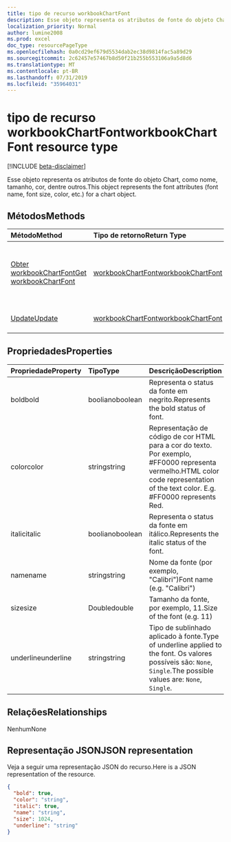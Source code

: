 ```yaml
---
title: tipo de recurso workbookChartFont
description: Esse objeto representa os atributos de fonte do objeto Chart, como nome, tamanho, cor, dentre outros.
localization_priority: Normal
author: lumine2008
ms.prod: excel
doc_type: resourcePageType
ms.openlocfilehash: 0a0cd29ef679d5534dab2ec38d9814fac5a89d29
ms.sourcegitcommit: 2c62457e57467b8d50f21b255b553106a9a5d8d6
ms.translationtype: MT
ms.contentlocale: pt-BR
ms.lasthandoff: 07/31/2019
ms.locfileid: "35964031"
---
```

# <a name="workbookchartfont-resource-type"></a><span data-ttu-id="83df1-103">tipo de recurso workbookChartFont</span><span class="sxs-lookup"><span data-stu-id="83df1-103">workbookChartFont resource type</span></span>

[!INCLUDE [beta-disclaimer](../../includes/beta-disclaimer.md)]

<span data-ttu-id="83df1-104">Esse objeto representa os atributos de fonte do objeto Chart, como nome, tamanho, cor, dentre outros.</span><span class="sxs-lookup"><span data-stu-id="83df1-104">This object represents the font attributes (font name, font size, color, etc.) for a chart object.</span></span>


## <a name="methods"></a><span data-ttu-id="83df1-105">Métodos</span><span class="sxs-lookup"><span data-stu-id="83df1-105">Methods</span></span>

| <span data-ttu-id="83df1-106">Método</span><span class="sxs-lookup"><span data-stu-id="83df1-106">Method</span></span>           | <span data-ttu-id="83df1-107">Tipo de retorno</span><span class="sxs-lookup"><span data-stu-id="83df1-107">Return Type</span></span>    |<span data-ttu-id="83df1-108">Descrição</span><span class="sxs-lookup"><span data-stu-id="83df1-108">Description</span></span>|
|:---------------|:--------|:----------|
|[<span data-ttu-id="83df1-109">Obter workbookChartFont</span><span class="sxs-lookup"><span data-stu-id="83df1-109">Get workbookChartFont</span></span>](../api/chartfont-get.md) | [<span data-ttu-id="83df1-110">workbookChartFont</span><span class="sxs-lookup"><span data-stu-id="83df1-110">workbookChartFont</span></span>](workbookchartfont.md) |<span data-ttu-id="83df1-111">Leia as propriedades e os relacionamentos do objeto chartFont.</span><span class="sxs-lookup"><span data-stu-id="83df1-111">Read properties and relationships of chartFont object.</span></span>|
|[<span data-ttu-id="83df1-112">Update</span><span class="sxs-lookup"><span data-stu-id="83df1-112">Update</span></span>](../api/chartfont-update.md) | [<span data-ttu-id="83df1-113">workbookChartFont</span><span class="sxs-lookup"><span data-stu-id="83df1-113">workbookChartFont</span></span>](workbookchartfont.md)   |<span data-ttu-id="83df1-114">Atualize o objeto ChartFont.</span><span class="sxs-lookup"><span data-stu-id="83df1-114">Update ChartFont object.</span></span> |

## <a name="properties"></a><span data-ttu-id="83df1-115">Propriedades</span><span class="sxs-lookup"><span data-stu-id="83df1-115">Properties</span></span>
| <span data-ttu-id="83df1-116">Propriedade</span><span class="sxs-lookup"><span data-stu-id="83df1-116">Property</span></span>     | <span data-ttu-id="83df1-117">Tipo</span><span class="sxs-lookup"><span data-stu-id="83df1-117">Type</span></span>   |<span data-ttu-id="83df1-118">Descrição</span><span class="sxs-lookup"><span data-stu-id="83df1-118">Description</span></span>|
|:---------------|:--------|:----------|
|<span data-ttu-id="83df1-119">bold</span><span class="sxs-lookup"><span data-stu-id="83df1-119">bold</span></span>|<span data-ttu-id="83df1-120">booliano</span><span class="sxs-lookup"><span data-stu-id="83df1-120">boolean</span></span>|<span data-ttu-id="83df1-121">Representa o status da fonte em negrito.</span><span class="sxs-lookup"><span data-stu-id="83df1-121">Represents the bold status of font.</span></span>|
|<span data-ttu-id="83df1-122">color</span><span class="sxs-lookup"><span data-stu-id="83df1-122">color</span></span>|<span data-ttu-id="83df1-123">string</span><span class="sxs-lookup"><span data-stu-id="83df1-123">string</span></span>|<span data-ttu-id="83df1-p101">Representação de código de cor HTML para a cor do texto. Por exemplo, #FF0000 representa vermelho.</span><span class="sxs-lookup"><span data-stu-id="83df1-p101">HTML color code representation of the text color. E.g. #FF0000 represents Red.</span></span>|
|<span data-ttu-id="83df1-127">italic</span><span class="sxs-lookup"><span data-stu-id="83df1-127">italic</span></span>|<span data-ttu-id="83df1-128">booliano</span><span class="sxs-lookup"><span data-stu-id="83df1-128">boolean</span></span>|<span data-ttu-id="83df1-129">Representa o status da fonte em itálico.</span><span class="sxs-lookup"><span data-stu-id="83df1-129">Represents the italic status of the font.</span></span>|
|<span data-ttu-id="83df1-130">name</span><span class="sxs-lookup"><span data-stu-id="83df1-130">name</span></span>|<span data-ttu-id="83df1-131">string</span><span class="sxs-lookup"><span data-stu-id="83df1-131">string</span></span>|<span data-ttu-id="83df1-132">Nome da fonte (por exemplo, "Calibri")</span><span class="sxs-lookup"><span data-stu-id="83df1-132">Font name (e.g. "Calibri")</span></span>|
|<span data-ttu-id="83df1-133">size</span><span class="sxs-lookup"><span data-stu-id="83df1-133">size</span></span>|<span data-ttu-id="83df1-134">Double</span><span class="sxs-lookup"><span data-stu-id="83df1-134">double</span></span>|<span data-ttu-id="83df1-135">Tamanho da fonte, por exemplo, 11.</span><span class="sxs-lookup"><span data-stu-id="83df1-135">Size of the font (e.g. 11)</span></span>|
|<span data-ttu-id="83df1-136">underline</span><span class="sxs-lookup"><span data-stu-id="83df1-136">underline</span></span>|<span data-ttu-id="83df1-137">string</span><span class="sxs-lookup"><span data-stu-id="83df1-137">string</span></span>|<span data-ttu-id="83df1-138">Tipo de sublinhado aplicado à fonte.</span><span class="sxs-lookup"><span data-stu-id="83df1-138">Type of underline applied to the font.</span></span> <span data-ttu-id="83df1-139">Os valores possíveis são: `None`, `Single`.</span><span class="sxs-lookup"><span data-stu-id="83df1-139">The possible values are: `None`, `Single`.</span></span>|

## <a name="relationships"></a><span data-ttu-id="83df1-140">Relações</span><span class="sxs-lookup"><span data-stu-id="83df1-140">Relationships</span></span>
<span data-ttu-id="83df1-141">Nenhum</span><span class="sxs-lookup"><span data-stu-id="83df1-141">None</span></span>


## <a name="json-representation"></a><span data-ttu-id="83df1-142">Representação JSON</span><span class="sxs-lookup"><span data-stu-id="83df1-142">JSON representation</span></span>

<span data-ttu-id="83df1-143">Veja a seguir uma representação JSON do recurso.</span><span class="sxs-lookup"><span data-stu-id="83df1-143">Here is a JSON representation of the resource.</span></span>

<!--{
  "blockType": "resource",
  "baseType": "microsoft.graph.entity",
  "optionalProperties": [],
  "@odata.type": "microsoft.graph.workbookChartFont"
}-->

```json
{
  "bold": true,
  "color": "string",
  "italic": true,
  "name": "string",
  "size": 1024,
  "underline": "string"
}

```

<!-- uuid: 8fcb5dbc-d5aa-4681-8e31-b001d5168d79
2015-10-25 14:57:30 UTC -->
<!--
{
  "type": "#page.annotation",
  "description": "ChartFont resource",
  "keywords": "",
  "section": "documentation",
  "tocPath": "",
  "suppressions": []
}
-->
